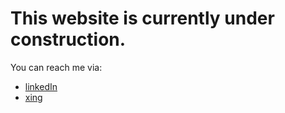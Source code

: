 # This website is currently under construction.

You can reach me via:

* [linkedIn](http://de.linkedin.com/pub/jelena-đokić/36/873/609/)
* [xing](https://www.xing.com/profile/Jelena_Djokic2)
